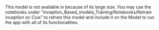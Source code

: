 This model is not available in because of its large size. You may use the notebooks under "Inception_Based_models_Training/Notebooks/Retrain inception on Cuis" to retrain this model and include it on the Model to run the app with all of its functionalities.
